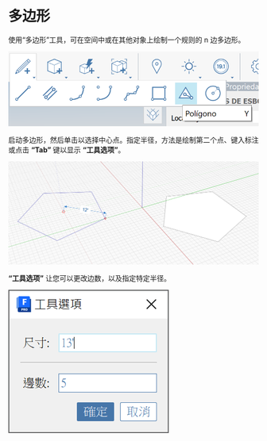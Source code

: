 # 多边形

使用“多边形”工具，可在空间中或在其他对象上绘制一个规则的 n 边多边形。

![](<../.gitbook/assets/image (9) (1).png>)

启动多边形，然后单击以选择中心点。指定半径，方法是绘制第二个点、键入标注或点击 **“Tab”** 键以显示 **“工具选项”**。

![](<../.gitbook/assets/image (7) (1).png>)

**“工具选项”** 让您可以更改边数，以及指定特定半径。

![](<../.gitbook/assets/image (13) (1).png>)
